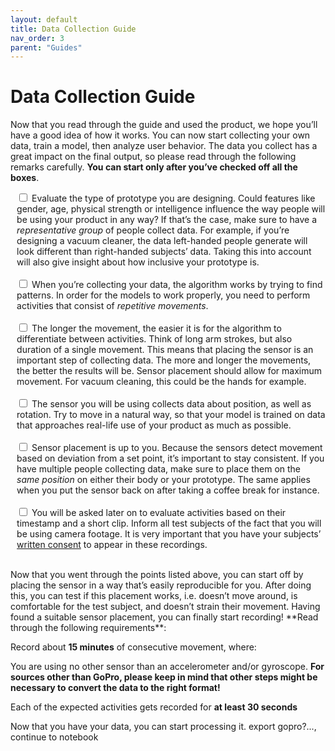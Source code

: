 ```yaml
---
layout: default
title: Data Collection Guide
nav_order: 3
parent: "Guides"
---
```


# Data Collection Guide

Now that you read through the guide and used the product, we hope you’ll have a good idea of how it works. 
You can now start collecting your own data, train a model, then analyze user behavior. The data you collect has a great impact on the final output, so please read through the following remarks carefully. 
**You can start only after you’ve checked off all the boxes**.

<div style="margin-left:2%">
<form action="/action_page.php">
  <input type="checkbox" id="check1" name="check1" value="check1">
  <label for="check1"> Evaluate the type of prototype you are designing. Could features like gender, age, physical strength or intelligence influence the way people will be using your product in any way? If that’s the case, make sure to have a <i>representative group</i> of people collect data. For example, if you’re designing a vacuum cleaner, the data left-handed people generate will look different than right-handed subjects’ data. Taking this into account will also give insight about how inclusive your prototype is.</label><br><br>

  <input type="checkbox" id="check2" name="check2" value="check2">
  <label for="check2"> When you’re collecting your data, the algorithm works by trying to find patterns. In order for the models to work properly, you need to perform activities that consist of <i>repetitive movements</i>.</label><br><br>

  <input type="checkbox" id="check3" name="check3" value="check3">
  <label for="check3"> The longer the movement, the easier it is for the algorithm to differentiate between activities. Think of long arm strokes, but also duration of a single movement. This means that placing the sensor is an important step of collecting data. The more and longer the movements, the better the results will be. Sensor placement should allow for maximum movement. For vacuum cleaning, this could be the hands for example.</label><br><br>

  <input type="checkbox" id="check3" name="check3" value="check3">
  <label for="check3"> The sensor you will be using collects data about position, as well as rotation. Try to move in a natural way, so that your model is trained on data that approaches real-life use of your product as much as possible.</label><br><br>

  <input type="checkbox" id="check3" name="check3" value="check3">
  <label for="check3"> Sensor placement is up to you. Because the sensors detect movement based on deviation from a set point, it’s important to stay consistent. If you have multiple people collecting data, make sure to place them on the <i>same position</i> on either their body or your prototype. The same applies when you put the sensor back on after taking a coffee break for instance.</label><br><br>

  <input type="checkbox" id="check3" name="check3" value="check3">
  <label for="check3"> You will be asked later on to evaluate activities based on their timestamp and a short clip. Inform all test subjects of the fact that you will be using camera footage. It is very important that you have your subjects’ <a href="consent_form_for_data_collection.pdf" download="consent_form_for_data_collection">written consent</a> to appear in these recordings.</label><br><br>
</form>
</div>
Now that you went through the points listed above, you can start off by placing the sensor in a way that’s easily reproducible for you. After doing this, you can test if this placement works, i.e. doesn’t move around, is comfortable for the test subject, and doesn’t strain their movement. Having found a suitable sensor placement, you can finally start recording! **Read through the following requirements**:

Record about **15 minutes** of consecutive movement, where:

You are using no other sensor than an accelerometer and/or gyroscope. **For sources other than GoPro, please keep in mind that other steps might be necessary to convert the data to the right format!**

Each of the expected activities gets recorded for **at least 30 seconds**

Now that you have your data, you can start processing it. export gopro?..., continue to notebook
